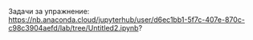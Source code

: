 Задачи за упражнение: https://nb.anaconda.cloud/jupyterhub/user/d6ec1bb1-5f7c-407e-870c-c98c3904aefd/lab/tree/Untitled2.ipynb?
